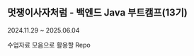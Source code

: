 멋쟁이사자처럼 - 백엔드 Java 부트캠프(13기)
-------------------------------------------
2024.11.29 ~ 2025.06.04

수업자료 모음으로 활용할 Repo
